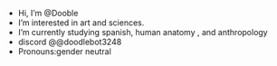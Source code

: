 - Hi, I’m @Dooble
-  I’m interested in art and sciences.
-  I’m currently studying spanish, human anatomy , and anthropology
-  discord @@doodlebot3248
-  Pronouns:gender neutral
